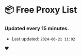# :package: Free Proxy List
### Updated every 15 minutes.

- Last updated: `2024-06-21 11:02`

:heart:
